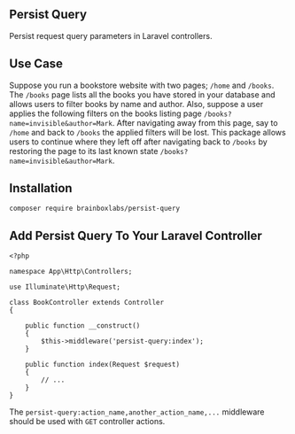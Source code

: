 ## Persist Query
Persist request query parameters in Laravel controllers.


## Use Case
Suppose you run a bookstore website with two pages; `/home` and `/books`. The `/books` page lists all the books you have stored in your database and allows users to filter books by name and author.  Also, suppose a user applies the following filters on the books listing page `/books?name=invisible&author=Mark`. After navigating away from this page, say to `/home` and back to `/books` the applied filters will be lost. This package allows users to continue where they left off after navigating back to `/books` by restoring the page to its last known state  `/books?name=invisible&author=Mark`.



## Installation

    composer require brainboxlabs/persist-query


## Add Persist Query To Your Laravel Controller
	<?php 
    
    namespace App\Http\Controllers; 
    
    use Illuminate\Http\Request; 
    
    class BookController extends Controller 
    { 
    
	    public function __construct() 
	    { 
	    	$this->middleware('persist-query:index');
	    } 
     
	    public function index(Request $request) 
	    { 
	    	// ...
	    } 
    }



 The `persist-query:action_name,another_action_name,...` middleware should be used with `GET` controller actions.
